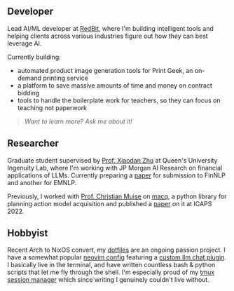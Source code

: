 ## Developer

Lead AI/ML developer at [RedBit](https://redbitdev.com), where I'm
building intelligent tools and helping clients across various industries
figure out how they can best leverage AI.

Currently building:

- automated product image generation tools for Print Geek, an on-demand printing service
- a platform to save massive amounts of time and money on contract bidding
- tools to handle the boilerplate work for teachers, so they can focus on teaching not paperwork

> _Want to learn more? Ask me about it!_

## Researcher

Graduate student supervised by [Prof. Xiaodan Zhu](https://www.xiaodanzhu.com/) at
Queen's University Ingenuity Lab, where I'm working with JP Morgan AI Research
on financial applications of LLMs. Currently preparing a [paper](https://arxiv.org/abs/2310.08678) 
for submission to FinNLP and another for EMNLP.

Previously, I worked with [Prof. Christian Muise](https://www.haz.ca)
on [macq](https://github.com/AI-Planning/macq), a python library for planning action
model acquisition and published a [paper](https://icaps22.icaps-conference.org/demos/ICAPS_2022_paper_378.pdf)
on it at ICAPS 2022.

## Hobbyist

Recent Arch to NixOS convert, my [dotfiles](https://github.com/e-cal/dotfiles)
are an ongoing passion project. I have a somewhat popular [neovim config](https://github.com/e-cal/evim)
featuring a [custom llm chat plugin](https://github.com/e-cal/chat.nvim). I 
basically live in the terminal, and have written countless bash & python scripts 
that let me fly through the shell. I'm especially proud of my [tmux session manager](https://github.com/e-cal/dotfiles/blob/main/shared/scripts/tm) 
which since writing I genuinely couldn't live without.

